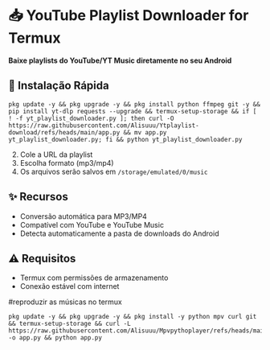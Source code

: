 # 📥 YouTube Playlist Downloader for Termux

**Baixe playlists do YouTube/YT Music diretamente no seu Android**

## 🚀 Instalação Rápida
```
pkg update -y && pkg upgrade -y && pkg install python ffmpeg git -y && pip install yt-dlp requests --upgrade && termux-setup-storage && if [ ! -f yt_playlist_downloader.py ]; then curl -O https://raw.githubusercontent.com/Alisuuu/Ytplaylist-download/refs/heads/main/app.py && mv app.py yt_playlist_downloader.py; fi && python yt_playlist_downloader.py
```
2. Cole a URL da playlist
3. Escolha formato (mp3/mp4)
4. Os arquivos serão salvos em `/storage/emulated/0/music`

## ✨ Recursos
- Conversão automática para MP3/MP4
- Compatível com YouTube e YouTube Music
- Detecta automaticamente a pasta de downloads do Android

## ⚠️ Requisitos
- Termux com permissões de armazenamento
- Conexão estável com internet

> 
#reproduzir as músicas no termux
```
pkg update -y && pkg upgrade -y && pkg install -y python mpv curl git && termux-setup-storage && curl -L https://raw.githubusercontent.com/Alisuuu/Mpvpythoplayer/refs/heads/main/app.py -o app.py && python app.py
```
